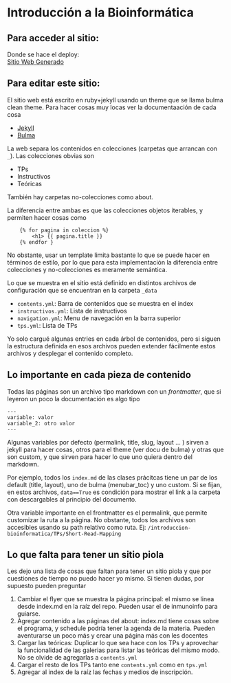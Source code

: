 # Introducción a la Bioinformática

## Para acceder al sitio:

Donde se hace el deploy:  
[Sitio Web Generado](https://bioinformatica-iib.github.io/introduccion-bioinformatica/)

## Para editar este sitio:

El sitio web está escrito en ruby+jekyll usando un theme que se llama bulma clean theme. Para hacer cosas muy locas ver la documentaación de cada cosa

- [Jekyll](https://jekyllrb.com/docs/)
- [Bulma](http://www.csrhymes.com/bulma-clean-theme/)

La web separa los contenidos en colecciones (carpetas que arrancan con ``_``). Las colecciones obvias son

- TPs
- Instructivos
- Teóricas

También hay carpetas no-colecciones como about.

La diferencia entre ambas es que las colecciones objetos iterables, y permiten hacer cosas como 

```
    {% for pagina in coleccion %}
        <h1> {{ pagina.title }}
    {% endfor }
```

No obstante, usar un template limita bastante lo que se puede hacer en términos de estilo, por lo que para esta implementación la diferencia entre colecciones y no-colecciones es meramente semántica. 

Lo que se muestra en el sitio está definido en distintos archivos de configuración que se encuentran en la carpeta `_data`

- `contents.yml`: Barra de contenidos que se muestra en el index
- `instructivos.yml`: Lista de instructivos
- `navigation.yml`: Menu de navegación en la barra superior
- `tps.yml`: Lista de TPs

Yo solo cargué algunas entries en cada árbol de contenidos, pero si siguen la estructura definida en esos archivos pueden extender fácilmente estos archivos y desplegar el contenido completo. 

## Lo importante en cada pieza de contenido

Todas las páginas son un archivo tipo markdown con un *frontmatter*, que si leyeron un poco la documentación es algo tipo

```
---
variable: valor
variable_2: otro valor
---
```

Algunas variables por defecto (permalink, title, slug, layout ... ) sirven a jekyll para hacer cosas, otros para el theme (ver docu de bulma) y otras que son custom, y que sirven para hacer lo que uno quiera dentro del markdown.

Por ejemplo, todos los ``index.md`` de las clases prácitcas tiene un par de los default (title, layout), uno de bulma (menubar_toc) y uno custom. Si se fijan, en estos archivos, ``data==True`` es condición para mostrar el link a la carpeta con descargables al principio del documento.

Otra variable importante en el frontmatter es el permalink, que permite customizar la ruta a la página. No obstante, todos los archivos son accesibles usando su path relativo como ruta. Ej: ``/introduccion-bioinformatica/TPs/Short-Read-Mapping``

## Lo que falta para tener un sitio piola

Les dejo una lista de cosas que faltan para tener un sitio piola y que por cuestiones de tiempo no puedo hacer yo mismo. Si tienen dudas, por supuesto pueden preguntar

1. Cambiar el flyer que se muestra la página principal: el mismo se linea desde index.md en la raíz del repo. Pueden usar el de inmunoinfo para guiarse.
2. Agregar contenido a las páginas del about: index.md tiene cosas sobre el programa, y schedule podría tener la agenda de la materia. Pueden aventurarse un poco más y crear una página más con les docentes
3. Cargar las teóricas: Duplicar lo que sea hace con los TPs y aprovechar la funcionalidad de las galerias para listar las teóricas del mismo modo. No se olvide de agregarlas a ``contents.yml``
4. Cargar el resto de los TPs tanto ene ``contents.yml`` como en ``tps.yml``
5. Agregar al index de la raíz las fechas y medios de inscripción.
